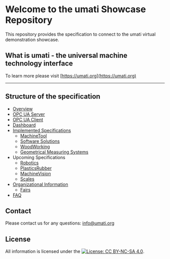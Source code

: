 # Welcome to the umati Showcase Repository

This repository provides the specification to connect to the umati virtual demonstration showcase.

## What is umati - the universal machine technology interface

To learn more please visit [https://umati.org](https://umati.org)

---

## Structure of the specification

- [Overview](index.md)
- [OPC UA Server](Server.md)
- [OPC UA Client](Client.md)
- [Dashboard](Dashboard.md)
- [Implemented Specifications](Specs.md)
  - [MachineTool](Specs/MachineTool.md)
  - [Software Solutions](Specs/Software.md)
  - [WoodWorking](Specs/Woodworking.md)
  - [Geometrical Measuring Systems](Specs/GeometricalMeasuringSystems.md)
- Upcoming Specifications
  - [Robotics](Specs/WIP.md)
  - [PlasticsRubber](Specs/WIP.md)
  - [MachineVision](Specs/WIP.md)
  - [Scales](Specs/WIP.md)
- [Organizational Information](Organization.md)
  - [Fairs](Specs/Fairs.md)
- [FAQ](FAQ.md)

## Contact

Please contact us for any questions:
[info@umati.org](mailto:info@umati.org)

## License

All information is licensed under the [![License: CC BY-NC-SA 4.0](https://licensebuttons.net/l/by-nc-sa/4.0/80x15.png)](https://creativecommons.org/licenses/by-nc-sa/4.0/).

